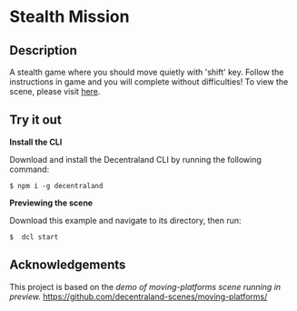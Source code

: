 # Stealth Mission

## Description
A stealth game where you should move quietly with 'shift' key. Follow the instructions in game and you will complete without difficulties! To view the scene, please visit [here](https://stealth-mission-dcl.herokuapp.com/?realm=v1~stealth-mission-dcl.herokuapp.com&renderer-branch=master&position=0%2C0).

## Try it out

**Install the CLI**

Download and install the Decentraland CLI by running the following command:

```
$ npm i -g decentraland
```

**Previewing the scene**

Download this example and navigate to its directory, then run:

```
$  dcl start
```

## Acknowledgements

This project is based on the _demo of moving-platforms scene running in preview._ https://github.com/decentraland-scenes/moving-platforms/
